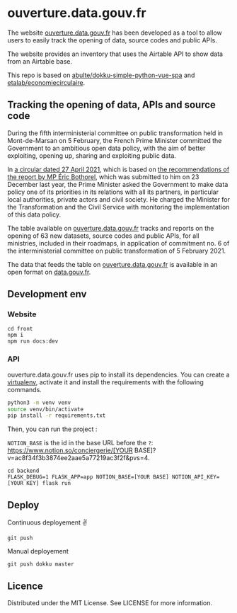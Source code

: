 # ouverture.data.gouv.fr

The website [ouverture.data.gouv.fr](https://ouverture.data.gouv.fr/) has been developed as a tool to allow users to easily track the opening of data, source codes and public APIs.

The website provides an inventory that uses the Airtable API to show data from an Airtable base.

This repo is based on [abulte/dokku-simple-python-vue-spa](https://github.com/abulte/dokku-simple-python-vue-spa) and [etalab/economiecirculaire](https://github.com/etalab/economiecirculaire/).

## Tracking the opening of data, APIs and source code

During the fifth interministerial committee on public transformation held in Mont-de-Marsan on 5 February, the French Prime Minister committed the Government to an ambitious open data policy, with the aim of better exploiting, opening up, sharing and exploiting public data.

In [a circular dated 27 April 2021](https://www.legifrance.gouv.fr/circulaire/id/45162?dateSignature=&init=true&page=1&query=*&searchField=ALL&tab_selection=circ), which is based on [the recommendations of the report by MP Éric Bothorel](https://www.mission-open-data.fr/uploads/decidim/attachment/file/36/Mission_Bothorel_Rapport.pdf), which was submitted to him on 23 December last year, the Prime Minister asked the Government to make data policy one of its priorities in its relations with all its partners, in particular local authorities, private actors and civil society. He charged the Minister for the Transformation and the Civil Service with monitoring the implementation of this data policy.

The table available on [ouverture.data.gouv.fr](https://ouverture.data.gouv.fr/) tracks and reports on the opening of 63 new datasets, source codes and public APIs, for all ministries, included in their roadmaps, in application of commitment no. 6 of the interministerial committee on public transformation of 5 February 2021.

The data that feeds the table on [ouverture.data.gouv.fr](https://ouverture.data.gouv.fr/) is available in an open format on [data.gouv.fr](https://www.data.gouv.fr/fr/datasets/tableau-de-suivi-des-ouvertures-de-donnees-codes-sources-et-api-publics/).

## Development env

### Website

```
cd front
npm i
npm run docs:dev
```

### API

ouverture.data.gouv.fr uses pip to install its dependencies. You can create a
[virtualenv](https://realpython.com/blog/python/python-virtual-environments-a-primer/),
activate it and install the requirements with the following commands.

```bash
python3 -m venv venv
source venv/bin/activate
pip install -r requirements.txt
```

Then, you can run the project :

`NOTION_BASE` is the id in the base URL before the `?`: https://www.notion.so/conciergerie/[YOUR BASE]?v=ac8f34f3b3874ee2aae5a77219ac3f2f&pvs=4.

```
cd backend
FLASK_DEBUG=1 FLASK_APP=app NOTION_BASE=[YOUR BASE] NOTION_API_KEY=[YOUR KEY] flask run
```

## Deploy

Continuous deployement ✌️

```
git push
```

Manual deployement

```
git push dokku master
```

## Licence
Distributed under the MIT License. See LICENSE for more information.
